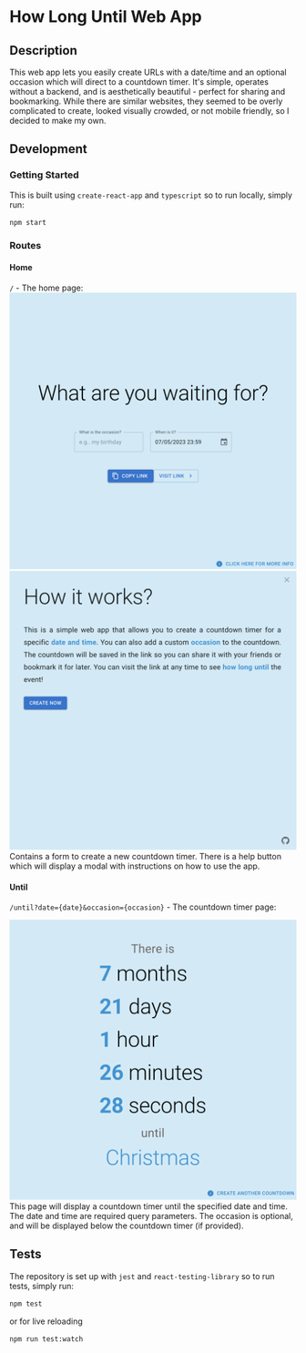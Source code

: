 # How Long Until Web App

## Description

This web app lets you easily create URLs with a date/time and an optional occasion which will direct to a countdown
timer. It's simple, operates without a backend, and is aesthetically beautiful - perfect for sharing and bookmarking. While there
are similar websites, they seemed to be overly complicated to create, looked visually crowded, or not mobile friendly, so I decided to make my own. 

## Development

### Getting Started

This is built using `create-react-app` and `typescript` so to run locally, simply run:

```zsh
npm start
```

### Routes

#### Home
`/` - The home page:
![Home Page](./docs/home.png)
![Home Page](./docs/help.png)
Contains a form to create a new countdown timer. There is a help button which will display a modal with instructions on how to use the app.

#### Until 
`/until?date={date}&occasion={occasion}` - The countdown timer page:

![Countdown Timer](./docs/until.png)
This page will display a countdown timer until the specified date and time. The date and time are required query parameters. The occasion is optional, and will be displayed below the countdown timer (if provided).


## Tests

The repository is set up with `jest` and `react-testing-library` so to run tests, simply run:

```zsh
npm test
```

or for live reloading

```zsh
npm run test:watch
```